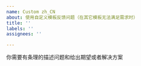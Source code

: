 ```yaml
---
name: Custom zh_CN
about: 使用自定义模板反馈问题（在其它模板无法满足需求时）
title: ''
labels: ''
assignees: ''

---
```


你需要有条理的描述问题和给出期望或者解决方案
